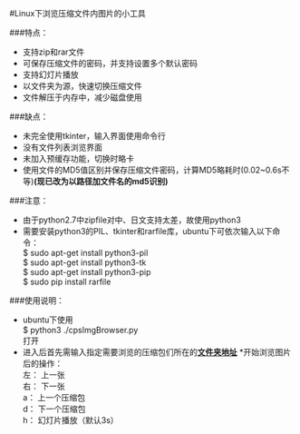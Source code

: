 #Linux下浏览压缩文件内图片的小工具

###特点：
* 支持zip和rar文件
* 可保存压缩文件的密码，并支持设置多个默认密码
* 支持幻灯片播放
* 以文件夹为源，快速切换压缩文件
* 文件解压于内存中，减少磁盘使用

###缺点：
* 未完全使用tkinter，输入界面使用命令行
* 没有文件列表浏览界面
* 未加入预缓存功能，切换时略卡
* 使用文件的MD5值区别并保存压缩文件密码，计算MD5略耗时(0.02~0.6s不等)**(现已改为以路径加文件名的md5识别)**

###注意：
* 由于python2.7中zipfile对中、日文支持太差，故使用python3
* 需要安装python3的PIL、tkinter和rarfile库，ubuntu下可依次输入以下命令：  
        $ sudo apt-get install python3-pil  
        $ sudo apt-get install python3-tk  
        $ sudo apt-get install python3-pip  
        $ sudo pip install rarfile  

###使用说明：
* ubuntu下使用  
        $ python3 ./cpsImgBrowser.py  
打开
* 进入后首先需输入指定需要浏览的压缩包们所在的<u>**文件夹地址**</u>
*开始浏览图片后的操作：  
        左： 上一张  
        右： 下一张  
        a： 上一个压缩包  
        d： 下一个压缩包  
        h： 幻灯片播放（默认3s）  